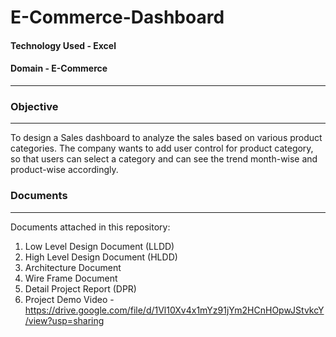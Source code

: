 # E-Commerce-Dashboard

#### Technology Used - Excel<br>
#### Domain - E-Commerce<br>
-------------------------------------------------------------------------------------------
### Objective<br>
-------------------------------------------------------------------------------------------
To design a Sales dashboard to analyze the sales based on various product categories. The company wants to add user control for product category, so that users can select a category and can see the trend month-wise and product-wise accordingly. <br>
### Documents <br>
--------------------------------------------------------------------------------------------
Documents attached in this repository:<br>
1. Low Level Design Document (LLDD)
2. High Level Design Document (HLDD)
3. Architecture Document
4. Wire Frame Document
5. Detail Project Report (DPR)
6. Project Demo Video - https://drive.google.com/file/d/1Vl10Xv4x1mYz91jYm2HCnHOpwJStvkcY/view?usp=sharing
